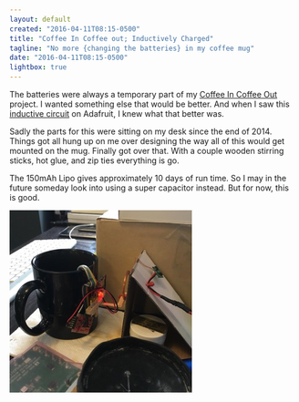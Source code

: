 ```yaml
---
layout: default
created: "2016-04-11T08:15-0500"
title: "Coffee In Coffee out; Inductively Charged"
tagline: "No more {changing the batteries} in my coffee mug"
date: "2016-04-11T08:15-0500"
lightbox: true
---
```


The batteries were always a temporary part of my [Coffee In Coffee Out][CICO] project.  I
wanted something else that would be better.  And when I saw this [inductive circuit][] on
Adafruit, I knew what that better was.

Sadly the parts for this were sitting on my desk since the end of 2014.  Things got all hung up
on me over designing the way all of this would get mounted on the mug.  Finally got over that.
With a couple wooden stirring sticks, hot glue, and zip ties everything is go.

The 150mAh Lipo gives approximately 10 days of run time.  So I may in the future someday look
into using a super capacitor instead.  But for now, this is good.

<a href="/projects/images/CICO-inductive.jpg" data-lightbox="CICO"><img src="/projects/images/CICO-inductive-thumb.jpg" alt="Inductive charger mounted on the coffee mug." /></a><br/>


[CICO]: /projects/2014/09-17/CoffeeInCoffeeOut.html
[inductive circuit]: https://www.adafruit.com/products/1407

